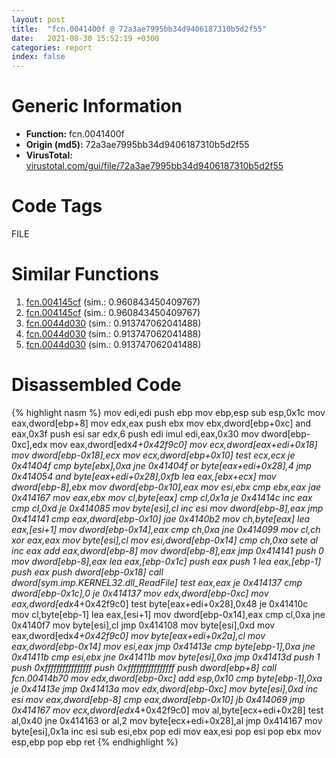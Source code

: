 ```yaml
---
layout: post
title:  "fcn.0041400f @ 72a3ae7995bb34d9406187310b5d2f55"
date:   2021-08-30 15:52:19 +0300
categories: report
index: false
---
```


# Generic Information
- **Function:** fcn.0041400f
- **Origin (md5):** 72a3ae7995bb34d9406187310b5d2f55
- **VirusTotal:** [virustotal.com/gui/file/72a3ae7995bb34d9406187310b5d2f55][virustotal_ref]

# Code Tags
<span class="tag" id="FILE">FILE</span>


# Similar Functions

1. [fcn.004145cf][similar_1_ref] (sim.: 0.960843450409767)
2. [fcn.004145cf][similar_2_ref] (sim.: 0.960843450409767)
3. [fcn.0044d030][similar_3_ref] (sim.: 0.913747062041488)
4. [fcn.0044d030][similar_4_ref] (sim.: 0.913747062041488)
5. [fcn.0044d030][similar_5_ref] (sim.: 0.913747062041488)


# Disassembled Code

{% highlight nasm %}
mov edi,edi
push ebp
mov ebp,esp
sub esp,0x1c
mov eax,dword[ebp+8]
mov edx,eax
push ebx
mov ebx,dword[ebp+0xc]
and eax,0x3f
push esi
sar edx,6
push edi
imul edi,eax,0x30
mov dword[ebp-0xc],edx
mov eax,dword[edx*4+0x42f9c0]
mov ecx,dword[eax+edi+0x18]
mov dword[ebp-0x18],ecx
mov ecx,dword[ebp+0x10]
test ecx,ecx
je 0x41404f
cmp byte[ebx],0xa
jne 0x41404f
or byte[eax+edi+0x28],4
jmp 0x414054
and byte[eax+edi+0x28],0xfb
lea eax,[ebx+ecx]
mov dword[ebp-8],ebx
mov dword[ebp-0x10],eax
mov esi,ebx
cmp ebx,eax
jae 0x414167
mov eax,ebx
mov cl,byte[eax]
cmp cl,0x1a
je 0x41414c
inc eax
cmp cl,0xd
je 0x414085
mov byte[esi],cl
inc esi
mov dword[ebp-8],eax
jmp 0x414141
cmp eax,dword[ebp-0x10]
jae 0x4140b2
mov ch,byte[eax]
lea eax,[esi+1]
mov dword[ebp-0x14],eax
cmp ch,0xa
jne 0x414099
mov cl,ch
xor eax,eax
mov byte[esi],cl
mov esi,dword[ebp-0x14]
cmp ch,0xa
sete al
inc eax
add eax,dword[ebp-8]
mov dword[ebp-8],eax
jmp 0x414141
push 0
mov dword[ebp-8],eax
lea eax,[ebp-0x1c]
push eax
push 1
lea eax,[ebp-1]
push eax
push dword[ebp-0x18]
call dword[sym.imp.KERNEL32.dll_ReadFile]
test eax,eax
je 0x414137
cmp dword[ebp-0x1c],0
je 0x414137
mov edx,dword[ebp-0xc]
mov eax,dword[edx*4+0x42f9c0]
test byte[eax+edi+0x28],0x48
je 0x41410c
mov cl,byte[ebp-1]
lea eax,[esi+1]
mov dword[ebp-0x14],eax
cmp cl,0xa
jne 0x4140f7
mov byte[esi],cl
jmp 0x414108
mov byte[esi],0xd
mov eax,dword[edx*4+0x42f9c0]
mov byte[eax+edi+0x2a],cl
mov eax,dword[ebp-0x14]
mov esi,eax
jmp 0x41413e
cmp byte[ebp-1],0xa
jne 0x41411b
cmp esi,ebx
jne 0x41411b
mov byte[esi],0xa
jmp 0x41413d
push 1
push 0xffffffffffffffff
push 0xffffffffffffffff
push dword[ebp+8]
call fcn.00414b70
mov edx,dword[ebp-0xc]
add esp,0x10
cmp byte[ebp-1],0xa
je 0x41413e
jmp 0x41413a
mov edx,dword[ebp-0xc]
mov byte[esi],0xd
inc esi
mov eax,dword[ebp-8]
cmp eax,dword[ebp-0x10]
jb 0x414069
jmp 0x414167
mov ecx,dword[edx*4+0x42f9c0]
mov al,byte[ecx+edi+0x28]
test al,0x40
jne 0x414163
or al,2
mov byte[ecx+edi+0x28],al
jmp 0x414167
mov byte[esi],0x1a
inc esi
sub esi,ebx
pop edi
mov eax,esi
pop esi
pop ebx
mov esp,ebp
pop ebp
ret 
{% endhighlight %}


[similar_1_ref]: /report/fcn.004145cf@c0fbfc4cef1ecede556cacbbe4d7ee86
[similar_2_ref]: /report/fcn.004145cf@7d5ad43afeba8a6926c6de511e22a2ee
[similar_3_ref]: /report/fcn.0044d030@f364e12ffcdf9578b1eb1588196b803b
[similar_4_ref]: /report/fcn.0044d030@4d4fcf74241456077a469d0314f19113
[similar_5_ref]: /report/fcn.0044d030@250c15fdfedf90389001a715f8f899f1
[virustotal_ref]: https://www.virustotal.com/gui/file/72a3ae7995bb34d9406187310b5d2f55